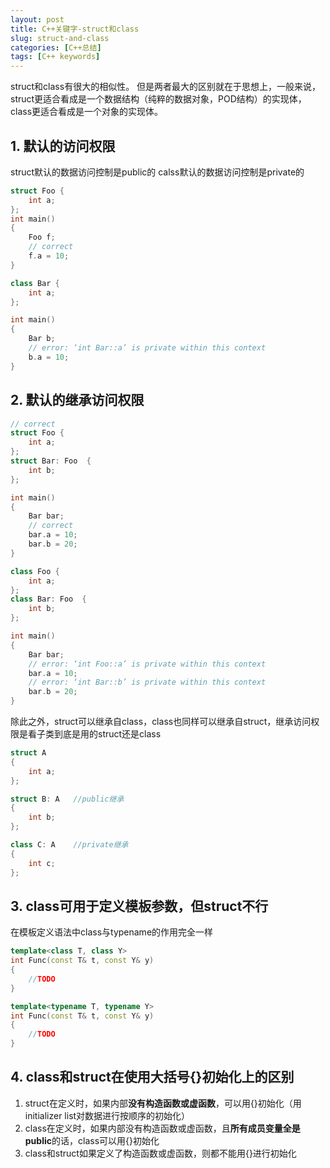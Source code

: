 ```yaml
---
layout: post
title: C++关键字-struct和class
slug: struct-and-class
categories: [C++总结]
tags: [C++ keywords]
---
```


struct和class有很大的相似性。
但是两者最大的区别就在于思想上，一般来说，struct更适合看成是一个数据结构（纯粹的数据对象，POD结构）的实现体，class更适合看成是一个对象的实现体。
## 1. 默认的访问权限

struct默认的数据访问控制是public的
calss默认的数据访问控制是private的
```cpp
struct Foo {
    int a;
};
int main()
{
    Foo f;
    // correct
    f.a = 10;
}

class Bar {
    int a;
};

int main()
{
    Bar b;
    // error: ‘int Bar::a’ is private within this context
    b.a = 10;
}
```

## 2. 默认的继承访问权限
```cpp
// correct
struct Foo {
    int a;
};
struct Bar: Foo  {
    int b;
};

int main()
{
    Bar bar;
    // correct
    bar.a = 10;
    bar.b = 20;
}
```

```cpp
class Foo {
    int a;
};
class Bar: Foo  {
    int b;
};

int main()
{
    Bar bar;
    // error: ‘int Foo::a’ is private within this context
    bar.a = 10;
    // error: ‘int Bar::b’ is private within this context
    bar.b = 20;
}
```

除此之外，struct可以继承自class，class也同样可以继承自struct，继承访问权限是看子类到底是用的struct还是class
```cpp
struct A
{
    int a;
};

struct B: A   //public继承
{
    int b;
};

class C: A    //private继承
{
    int c;
};
```
## 3. class可用于定义模板参数，但struct不行
在模板定义语法中class与typename的作用完全一样
```cpp
template<class T, class Y>
int Func(const T& t, const Y& y)
{
    //TODO
}

template<typename T, typename Y>
int Func(const T& t, const Y& y)
{
    //TODO
}
```
## 4. class和struct在使用大括号{}初始化上的区别
1. struct在定义时，如果内部**没有构造函数或虚函数**，可以用{}初始化（用initializer list对数据进行按顺序的初始化）
2. class在定义时，如果内部没有构造函数或虚函数，且**所有成员变量全是public**的话，class可以用{}初始化
3. class和struct如果定义了构造函数或虚函数，则都不能用{}进行初始化